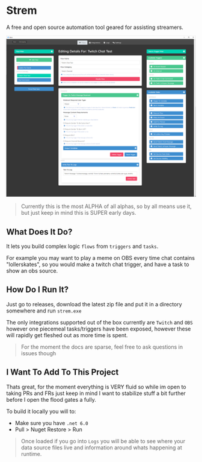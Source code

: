 # Strem
A free and open source automation tool geared for assisting streamers.

![strem image](docs/images/strem.png)

> Currently this is the most ALPHA of all alphas, so by all means use it, but just keep in mind this is SUPER early days.


## What Does It Do?

It lets you build complex logic `flows` from `triggers` and `tasks`.

For example you may want to play a meme on OBS every time chat contains "lollerskates", so you would make a twitch chat trigger, and have a task to show an obs source.

## How Do I Run It?
Just go to releases, download the latest zip file and put it in a directory somewhere and run `strem.exe`

The only integrations supported out of the box currently are `Twitch` and `OBS` however one piecemeal tasks/triggers have been exposed, however these will rapidly get fleshed out as more time is spent.

> For the moment the docs are sparse, feel free to ask questions in issues though

## I Want To Add To This Project

Thats great, for the moment everything is VERY fluid so while im open to taking PRs and FRs just keep in mind I want to stabilize stuff a bit further before I open the flood gates a fully.

To build it locally you will to:

- Make sure you have `.net 6.0`
- Pull > Nuget Restore > Run

> Once loaded if you go into `Logs` you will be able to see where your data source files live and information around whats happening at runtime.

